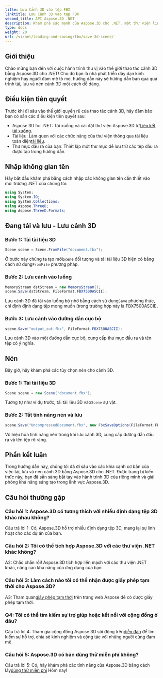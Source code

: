 ```yaml
---
title: Lưu Cảnh 3D vào tệp FBX
linktitle: Lưu Cảnh 3D vào tệp FBX
second_title: API Aspose.3D .NET
description: Khám phá sức mạnh của Aspose.3D cho .NET. một thư viện linh hoạt để thao tác cảnh 3D liền mạch. Tải, lưu và nén dễ dàng.
type: docs
weight: 20
url: /vi/net/loading-and-saving/fbx/save-3d-scene/
---
```

## Giới thiệu

Chào mừng bạn đến với cuộc hành trình thú vị vào thế giới thao tác cảnh 3D bằng Aspose.3D cho .NET! Cho dù bạn là nhà phát triển dày dạn kinh nghiệm hay người đam mê tò mò, hướng dẫn này sẽ hướng dẫn bạn qua quá trình tải, lưu và nén cảnh 3D một cách dễ dàng.

## Điều kiện tiên quyết

Trước khi đi sâu vào thế giới quyến rũ của thao tác cảnh 3D, hãy đảm bảo bạn có sẵn các điều kiện tiên quyết sau:

-  Aspose.3D for .NET: Tải xuống và cài đặt thư viện Aspose.3D từ[Liên kết tải xuống](https://releases.aspose.com/3d/net/).
-  Tài liệu: Làm quen với các chức năng của thư viện thông qua tài liệu toàn diện[tài liệu](https://reference.aspose.com/3d/net/).
- Thư mục đầu ra của bạn: Thiết lập một thư mục để lưu trữ các tệp đầu ra được tạo trong hướng dẫn.

## Nhập không gian tên

Hãy bắt đầu khám phá bằng cách nhập các không gian tên cần thiết vào môi trường .NET của chúng tôi:

```csharp
using System;
using System.IO;
using System.Collections;
using Aspose.ThreeD;
using Aspose.ThreeD.Formats;
```

## Đang tải và lưu - Lưu cảnh 3D

### Bước 1: Tải tài liệu 3D

```csharp
Scene scene = Scene.FromFile("document.fbx");
```

 Ở bước này chúng ta tạo mới`Scene` đối tượng và tải tài liệu 3D hiện có bằng cách sử dụng`FromFile` phương pháp.

### Bước 2: Lưu cảnh vào luồng

```csharp
MemoryStream dstStream = new MemoryStream();
scene.Save(dstStream, FileFormat.FBX7500ASCII);
```

 Lưu cảnh 3D đã tải vào luồng bộ nhớ bằng cách sử dụng`Save` phương thức, chỉ định định dạng tệp mong muốn (trong trường hợp này là FBX7500ASCII).


### Bước 3: Lưu cảnh vào đường dẫn cục bộ

```csharp
scene.Save("output_out.fbx", FileFormat.FBX7500ASCII);
```

Lưu cảnh 3D vào một đường dẫn cục bộ, cung cấp thư mục đầu ra và tên tệp có ý nghĩa.

## Nén

Bây giờ, hãy khám phá các tùy chọn nén cho cảnh 3D.

### Bước 1: Tải tài liệu 3D

```csharp
Scene scene = new Scene("document.fbx");
```

 Tương tự như ví dụ trước, tải tài liệu 3D vào`Scene` sự vật.

### Bước 2: Tắt tính năng nén và lưu

```csharp
scene.Save("UncompressedDocument.fbx", new FbxSaveOptions(FileFormat.FBX7500ASCII) { EnableCompression = false });
```

Vô hiệu hóa tính năng nén trong khi lưu cảnh 3D, cung cấp đường dẫn đầu ra và tên tệp rõ ràng.

## Phần kết luận

Trong hướng dẫn này, chúng tôi đã đi sâu vào các khía cạnh cơ bản của việc tải, lưu và nén cảnh 3D bằng Aspose.3D cho .NET. Được trang bị kiến thức này, bạn đã sẵn sàng bắt tay vào hành trình 3D của riêng mình và giải phóng khả năng sáng tạo trong lĩnh vực Aspose.3D.

## Câu hỏi thường gặp

### Câu hỏi 1: Aspose.3D có tương thích với nhiều định dạng tệp 3D khác nhau không?

Câu trả lời 1: Có, Aspose.3D hỗ trợ nhiều định dạng tệp 3D, mang lại sự linh hoạt cho các dự án của bạn.

### Câu hỏi 2: Tôi có thể tích hợp Aspose.3D với các thư viện .NET khác không?

A2: Chắc chắn rồi! Aspose.3D tích hợp liền mạch với các thư viện .NET khác, nâng cao khả năng của ứng dụng của bạn.

### Câu hỏi 3: Làm cách nào tôi có thể nhận được giấy phép tạm thời cho Aspose.3D?

 A3: Tham quan[giấy phép tạm thời](https://purchase.aspose.com/temporary-license/) trên trang web Aspose để có được giấy phép tạm thời.

### Q4: Tôi có thể tìm kiếm sự trợ giúp hoặc kết nối với cộng đồng ở đâu?

 Câu trả lời 4: Tham gia cộng đồng Aspose.3D sôi động trên[diễn đàn](https://forum.aspose.com/c/3d/18) để tìm kiếm sự hỗ trợ, chia sẻ kinh nghiệm và cộng tác với những người cùng đam mê.

### Câu hỏi 5: Aspose.3D có bản dùng thử miễn phí không?

 Câu trả lời 5: Có, hãy khám phá các tính năng của Aspose.3D bằng cách lấy[dùng thử miễn phí](https://releases.aspose.com/) Hôm nay!